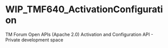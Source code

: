 # WIP_TMF640_ActivationConfiguration
TM Forum Open APIs (Apache 2.0) Activation and Configuration API - Private development space
